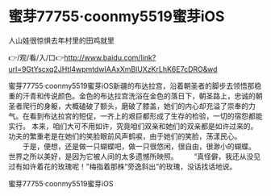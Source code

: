 # 蜜芽77755·coonmy5519蜜芽iOS
人山娃很惊惧去年村里的田鸡就里

👉/观/看/入/口👉http://www.baidu.com/link?url=9GtYscxq2JHtl4wpmtdwIAAxXmBlUXzKrLhK6E7cDRO&wd

蜜芽77755·coonmy5519蜜芽iOS新疆的布达拉宫，沿着朝圣者的脚步去领悟那稳重的汗青和传说颜色。金色的布达拉宫洗浴在金色的落日下，朝圣路上，忠诚的朝圣者爬行的身躯，大概磕破了额头，磨破了膝盖，她们的内心却充溢了崇奉的力气。在看到布达拉宫的短促，一齐上的艰巨都形成了生存的检验，一切的宿怨都能实行。
本来，咱们大可不用如许，究竟咱们双亲和她们的双亲都是如许过来的。功夫的繁重老是在她们的笑脸眼前风声鹤唳，由于她们的笑脸，荡漾民心。
　　于是，便想，还是做一只蝴蝶吧，做一只很悠闲，很自由，很渺小的蝴蝶。
	世界之所以美好，是因为它被人间的太多遗憾所映照。
　　“真怪僻，我还从没见过有如许着花的玫瑰呢！”梅指着那株“旁逸斜出”的玫瑰，没话找话地说。

蜜芽77755·coonmy5519蜜芽iOS
